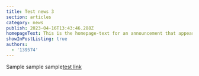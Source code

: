 ```yaml
---
title: Test news 3
section: articles
category: news
publish: 2023-04-16T13:43:46.288Z
homepageText: This is the homepage-text for an announcement that appears on the homepage.
showInPostListing: true
authors:
  - '139574'
---
```


Sample sample sample[test link](https://woah.com)
